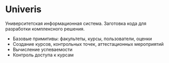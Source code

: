 # Univeris
Университетская информационная система. Заготовка кода для разработки комплексного решения.
* Базовые примитивы: факультеты, курсы, пользователи, оценки
* Создание курсов, контрольных точек, аттестационных мероприятий
* Вычисление успеваемости
* Контроль доступа к курсам
